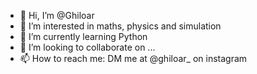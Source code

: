 - 👋 Hi, I’m @Ghiloar
- 👀 I’m interested in maths, physics and simulation
- 🌱 I’m currently learning Python
- 💞️ I’m looking to collaborate on ...
- 📫 How to reach me: DM me at @ghiloar_ on instagram

<!---
Ghiloar/Ghiloar is a ✨ special ✨ repository because its `README.md` (this file) appears on your GitHub profile.
You can click the Preview link to take a look at your changes.
--->
